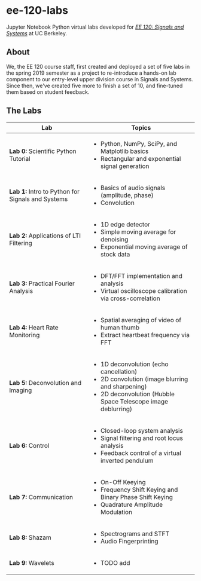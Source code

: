 # ee-120-labs
Jupyter Notebook Python virtual labs developed for <a href="https://www2.eecs.berkeley.edu/Courses/EE120/">*EE 120: Signals and Systems*</a> at UC Berkeley. 

## About

We, the EE 120 course staff, first created and deployed a set of five labs in the spring 2019 semester as a project to re-introduce a hands-on lab component to our entry-level upper division course in Signals and Systems. Since then, we've created five more to finish a set of 10, and fine-tuned them based on student feedback.

## The Labs



| Lab                                                 | Topics        |
| ----------------------------------------------------|---------------|
| **Lab 0:** Scientific Python Tutorial               | <ul><li>Python, NumPy, SciPy, and Matplotlib basics</li><li>Rectangular and exponential signal generation</li></ul>|
| **Lab 1:** Intro to Python for Signals and Systems  | <ul><li>Basics of audio signals (amplitude, phase)</li><li>Convolution</li></ul> |
| **Lab 2:** Applications of LTI Filtering            | <ul><li>1D edge detector</li><li>Simple moving average for denoising</li><li>Exponential moving average of stock data</li></ul> |
| **Lab 3:** Practical Fourier Analysis               | <ul><li>DFT/FFT implementation and analysis</li><li>Virtual oscilloscope calibration via cross-correlation</li></ul> |
| **Lab 4:** Heart Rate Monitoring                    | <ul><li>Spatial averaging of video of human thumb</li><li>Extract heartbeat frequency via FFT</li></ul> |
| **Lab 5:** Deconvolution and Imaging                | <ul><li>1D deconvolution (echo cancellation)</li><li>2D convolution (image blurring and sharpening)</li><li>2D deconvolution (Hubble Space Telescope image deblurring)</li></ul>      |
| **Lab 6:** Control                                  | <ul><li>Closed-loop system analysis</li><li>Signal filtering and root locus analysis</li><li>Feedback control of a virtual inverted pendulum</li></ul>|
| **Lab 7:** Communication                            | <ul><li>On-Off Keeying</li><li>Frequency Shift Keying and Binary Phase Shift Keying</li><li>Quadrature Amplitude Modulation</li></ul>|
| **Lab 8:** Shazam                                   | <ul><li>Spectrograms and STFT</li><li>Audio Fingerprinting</li></ul>|
| **Lab 9:** Wavelets                                 | <ul><li>TODO add</li></ul>|
